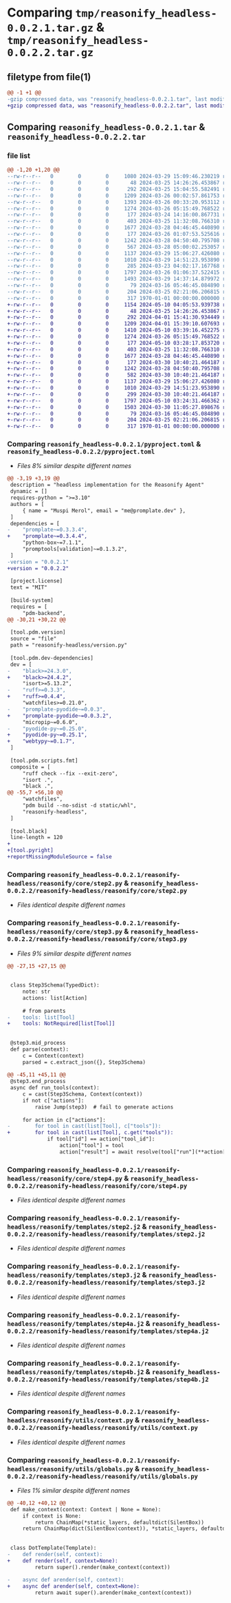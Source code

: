 # Comparing `tmp/reasonify_headless-0.0.2.1.tar.gz` & `tmp/reasonify_headless-0.0.2.2.tar.gz`

## filetype from file(1)

```diff
@@ -1 +1 @@
-gzip compressed data, was "reasonify_headless-0.0.2.1.tar", last modified: Fri Mar 29 15:09:46 2024, max compression
+gzip compressed data, was "reasonify_headless-0.0.2.2.tar", last modified: Fri May 10 04:05:53 2024, max compression
```

## Comparing `reasonify_headless-0.0.2.1.tar` & `reasonify_headless-0.0.2.2.tar`

### file list

```diff
@@ -1,20 +1,20 @@
--rw-r--r--   0        0        0     1080 2024-03-29 15:09:46.230219 reasonify_headless-0.0.2.1/pyproject.toml
--rw-r--r--   0        0        0       48 2024-03-25 14:26:26.453867 reasonify_headless-0.0.2.1/reasonify-headless/reasonify/__init__.py
--rw-r--r--   0        0        0      292 2024-03-25 15:04:55.582491 reasonify_headless-0.0.2.1/reasonify-headless/reasonify/core/__init__.py
--rw-r--r--   0        0        0     1209 2024-03-26 00:02:57.861753 reasonify_headless-0.0.2.1/reasonify-headless/reasonify/core/step2.py
--rw-r--r--   0        0        0     1393 2024-03-26 00:33:20.953112 reasonify_headless-0.0.2.1/reasonify-headless/reasonify/core/step3.py
--rw-r--r--   0        0        0     1274 2024-03-26 05:15:49.768522 reasonify_headless-0.0.2.1/reasonify-headless/reasonify/core/step4.py
--rw-r--r--   0        0        0      177 2024-03-24 14:16:00.867731 reasonify_headless-0.0.2.1/reasonify-headless/reasonify/models/tool.py
--rw-r--r--   0        0        0      403 2024-03-25 11:32:08.766310 reasonify_headless-0.0.2.1/reasonify-headless/reasonify/templates/showTools.j2
--rw-r--r--   0        0        0     1677 2024-03-28 04:46:45.440890 reasonify_headless-0.0.2.1/reasonify-headless/reasonify/templates/step2.j2
--rw-r--r--   0        0        0      177 2024-03-26 01:07:53.525616 reasonify_headless-0.0.2.1/reasonify-headless/reasonify/templates/step2schema.ts
--rw-r--r--   0        0        0     1242 2024-03-28 04:50:40.795708 reasonify_headless-0.0.2.1/reasonify-headless/reasonify/templates/step3.j2
--rw-r--r--   0        0        0      567 2024-03-28 05:00:02.253057 reasonify_headless-0.0.2.1/reasonify-headless/reasonify/templates/step3schema.ts
--rw-r--r--   0        0        0     1137 2024-03-29 15:06:27.426080 reasonify_headless-0.0.2.1/reasonify-headless/reasonify/templates/step4a.j2
--rw-r--r--   0        0        0     1010 2024-03-29 14:51:23.953890 reasonify_headless-0.0.2.1/reasonify-headless/reasonify/templates/step4b.j2
--rw-r--r--   0        0        0      285 2024-03-23 04:02:17.167768 reasonify_headless-0.0.2.1/reasonify-headless/reasonify/templates/step4bschema.ts
--rw-r--r--   0        0        0     1797 2024-03-26 01:06:37.522415 reasonify_headless-0.0.2.1/reasonify-headless/reasonify/utils/context.py
--rw-r--r--   0        0        0     1493 2024-03-29 14:37:14.879972 reasonify_headless-0.0.2.1/reasonify-headless/reasonify/utils/globals.py
--rw-r--r--   0        0        0       79 2024-03-16 05:46:45.084890 reasonify_headless-0.0.2.1/reasonify-headless/reasonify/utils/resolve.py
--rw-r--r--   0        0        0      204 2024-03-25 02:21:06.206815 reasonify_headless-0.0.2.1/reasonify-headless/reasonify/utils/serialize.py
--rw-r--r--   0        0        0      317 1970-01-01 00:00:00.000000 reasonify_headless-0.0.2.1/PKG-INFO
+-rw-r--r--   0        0        0     1154 2024-05-10 04:05:53.939738 reasonify_headless-0.0.2.2/pyproject.toml
+-rw-r--r--   0        0        0       48 2024-03-25 14:26:26.453867 reasonify_headless-0.0.2.2/reasonify-headless/reasonify/__init__.py
+-rw-r--r--   0        0        0      292 2024-04-01 15:41:30.934449 reasonify_headless-0.0.2.2/reasonify-headless/reasonify/core/__init__.py
+-rw-r--r--   0        0        0     1209 2024-04-01 15:39:10.607693 reasonify_headless-0.0.2.2/reasonify-headless/reasonify/core/step2.py
+-rw-r--r--   0        0        0     1410 2024-05-10 03:39:16.452275 reasonify_headless-0.0.2.2/reasonify-headless/reasonify/core/step3.py
+-rw-r--r--   0        0        0     1274 2024-03-26 05:15:49.768522 reasonify_headless-0.0.2.2/reasonify-headless/reasonify/core/step4.py
+-rw-r--r--   0        0        0      177 2024-05-10 03:28:17.853720 reasonify_headless-0.0.2.2/reasonify-headless/reasonify/models/tool.py
+-rw-r--r--   0        0        0      403 2024-03-25 11:32:08.766310 reasonify_headless-0.0.2.2/reasonify-headless/reasonify/templates/showTools.j2
+-rw-r--r--   0        0        0     1677 2024-03-28 04:46:45.440890 reasonify_headless-0.0.2.2/reasonify-headless/reasonify/templates/step2.j2
+-rw-r--r--   0        0        0      177 2024-03-30 10:40:21.464187 reasonify_headless-0.0.2.2/reasonify-headless/reasonify/templates/step2schema.ts
+-rw-r--r--   0        0        0     1242 2024-03-28 04:50:40.795708 reasonify_headless-0.0.2.2/reasonify-headless/reasonify/templates/step3.j2
+-rw-r--r--   0        0        0      582 2024-03-30 10:40:21.464187 reasonify_headless-0.0.2.2/reasonify-headless/reasonify/templates/step3schema.ts
+-rw-r--r--   0        0        0     1137 2024-03-29 15:06:27.426080 reasonify_headless-0.0.2.2/reasonify-headless/reasonify/templates/step4a.j2
+-rw-r--r--   0        0        0     1010 2024-03-29 14:51:23.953890 reasonify_headless-0.0.2.2/reasonify-headless/reasonify/templates/step4b.j2
+-rw-r--r--   0        0        0      299 2024-03-30 10:40:21.464187 reasonify_headless-0.0.2.2/reasonify-headless/reasonify/templates/step4bschema.ts
+-rw-r--r--   0        0        0     1797 2024-05-10 03:24:31.466362 reasonify_headless-0.0.2.2/reasonify-headless/reasonify/utils/context.py
+-rw-r--r--   0        0        0     1503 2024-03-30 11:05:27.898676 reasonify_headless-0.0.2.2/reasonify-headless/reasonify/utils/globals.py
+-rw-r--r--   0        0        0       79 2024-03-16 05:46:45.084890 reasonify_headless-0.0.2.2/reasonify-headless/reasonify/utils/resolve.py
+-rw-r--r--   0        0        0      204 2024-03-25 02:21:06.206815 reasonify_headless-0.0.2.2/reasonify-headless/reasonify/utils/serialize.py
+-rw-r--r--   0        0        0      317 1970-01-01 00:00:00.000000 reasonify_headless-0.0.2.2/PKG-INFO
```

### Comparing `reasonify_headless-0.0.2.1/pyproject.toml` & `reasonify_headless-0.0.2.2/pyproject.toml`

 * *Files 8% similar despite different names*

```diff
@@ -3,19 +3,19 @@
 description = "headless implementation for the Reasonify Agent"
 dynamic = []
 requires-python = ">=3.10"
 authors = [
     { name = "Muspi Merol", email = "me@promplate.dev" },
 ]
 dependencies = [
-    "promplate~=0.3.3.4",
+    "promplate~=0.3.4.4",
     "python-box~=7.1.1",
     "promptools[validation]~=0.1.3.2",
 ]
-version = "0.0.2.1"
+version = "0.0.2.2"
 
 [project.license]
 text = "MIT"
 
 [build-system]
 requires = [
     "pdm-backend",
@@ -30,21 +30,22 @@
 
 [tool.pdm.version]
 source = "file"
 path = "reasonify-headless/version.py"
 
 [tool.pdm.dev-dependencies]
 dev = [
-    "black>=24.3.0",
+    "black>=24.4.2",
     "isort>=5.13.2",
-    "ruff>=0.3.3",
+    "ruff>=0.4.4",
     "watchfiles>=0.21.0",
-    "promplate-pyodide~=0.0.3",
+    "promplate-pyodide~=0.0.3.2",
     "micropip~=0.6.0",
-    "pyodide-py~=0.25.0",
+    "pyodide-py~=0.25.1",
+    "webtypy~=0.1.7",
 ]
 
 [tool.pdm.scripts.fmt]
 composite = [
     "ruff check --fix --exit-zero",
     "isort .",
     "black .",
@@ -55,7 +56,10 @@
     "watchfiles",
     "pdm build --no-sdist -d static/whl",
     "reasonify-headless",
 ]
 
 [tool.black]
 line-length = 120
+
+[tool.pyright]
+reportMissingModuleSource = false
```

### Comparing `reasonify_headless-0.0.2.1/reasonify-headless/reasonify/core/step2.py` & `reasonify_headless-0.0.2.2/reasonify-headless/reasonify/core/step2.py`

 * *Files identical despite different names*

### Comparing `reasonify_headless-0.0.2.1/reasonify-headless/reasonify/core/step3.py` & `reasonify_headless-0.0.2.2/reasonify-headless/reasonify/core/step3.py`

 * *Files 9% similar despite different names*

```diff
@@ -27,15 +27,15 @@
 
 
 class Step3Schema(TypedDict):
     note: str
     actions: list[Action]
 
     # from parents
-    tools: list[Tool]
+    tools: NotRequired[list[Tool]]
 
 
 @step3.mid_process
 def parse(context):
     c = Context(context)
     parsed = c.extract_json({}, Step3Schema)
 
@@ -45,11 +45,11 @@
 @step3.end_process
 async def run_tools(context):
     c = cast(Step3Schema, Context(context))
     if not c["actions"]:
         raise Jump(step3)  # fail to generate actions
 
     for action in c["actions"]:
-        for tool in cast(list[Tool], c["tools"]):
+        for tool in cast(list[Tool], c.get("tools")):
             if tool["id"] == action["tool_id"]:
                 action["tool"] = tool
                 action["result"] = await resolve(tool["run"](**action["payload"]))
```

### Comparing `reasonify_headless-0.0.2.1/reasonify-headless/reasonify/core/step4.py` & `reasonify_headless-0.0.2.2/reasonify-headless/reasonify/core/step4.py`

 * *Files identical despite different names*

### Comparing `reasonify_headless-0.0.2.1/reasonify-headless/reasonify/templates/step2.j2` & `reasonify_headless-0.0.2.2/reasonify-headless/reasonify/templates/step2.j2`

 * *Files identical despite different names*

### Comparing `reasonify_headless-0.0.2.1/reasonify-headless/reasonify/templates/step3.j2` & `reasonify_headless-0.0.2.2/reasonify-headless/reasonify/templates/step3.j2`

 * *Files identical despite different names*

### Comparing `reasonify_headless-0.0.2.1/reasonify-headless/reasonify/templates/step4a.j2` & `reasonify_headless-0.0.2.2/reasonify-headless/reasonify/templates/step4a.j2`

 * *Files identical despite different names*

### Comparing `reasonify_headless-0.0.2.1/reasonify-headless/reasonify/templates/step4b.j2` & `reasonify_headless-0.0.2.2/reasonify-headless/reasonify/templates/step4b.j2`

 * *Files identical despite different names*

### Comparing `reasonify_headless-0.0.2.1/reasonify-headless/reasonify/utils/context.py` & `reasonify_headless-0.0.2.2/reasonify-headless/reasonify/utils/context.py`

 * *Files identical despite different names*

### Comparing `reasonify_headless-0.0.2.1/reasonify-headless/reasonify/utils/globals.py` & `reasonify_headless-0.0.2.2/reasonify-headless/reasonify/utils/globals.py`

 * *Files 1% similar despite different names*

```diff
@@ -40,12 +40,12 @@
 def make_context(context: Context | None = None):
     if context is None:
         return ChainMap(*static_layers, defaultdict(SilentBox))
     return ChainMap(dict(SilentBox(context)), *static_layers, defaultdict(SilentBox))
 
 
 class DotTemplate(Template):
-    def render(self, context):
+    def render(self, context=None):
         return super().render(make_context(context))
 
-    async def arender(self, context):
+    async def arender(self, context=None):
         return await super().arender(make_context(context))
```

